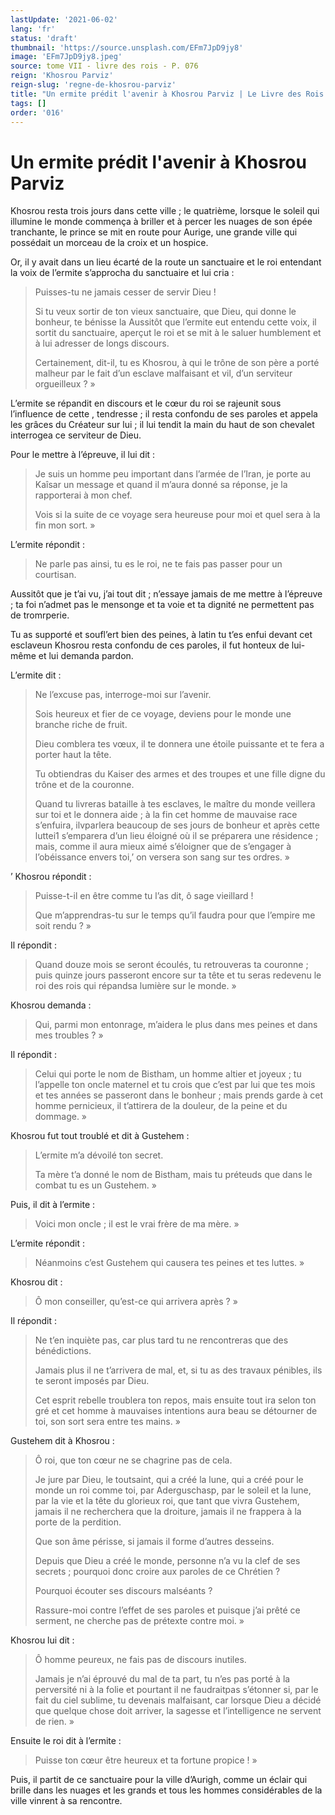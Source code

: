 ```yaml
---
lastUpdate: '2021-06-02'
lang: 'fr'
status: 'draft'
thumbnail: 'https://source.unsplash.com/EFm7JpD9jy8'
image: 'EFm7JpD9jy8.jpeg'
source: tome VII - livre des rois - P. 076
reign: 'Khosrou Parviz'
reign-slug: 'regne-de-khosrou-parviz'
title: "Un ermite prédit l'avenir à Khosrou Parviz | Le Livre des Rois | Shâhnâmeh"
tags: []
order: '016'
---
```


<!-- LTeX: language=fr -->

# Un ermite prédit l'avenir à Khosrou Parviz

Khosrou resta trois jours dans cette ville ; le quatrième, lorsque le soleil qui illumine le monde commença à briller et à percer les nuages de son épée tranchante, le prince se mit en route pour Aurige, une grande ville qui possédait un morceau de la croix et un hospice.

Or, il y avait dans un lieu écarté de la route un sanctuaire et le roi entendant la voix de l’ermite s’approcha du sanctuaire et lui cria :

> Puisses-tu ne jamais cesser de servir Dieu !
>
> Si tu veux sortir de ton vieux sanctuaire, que Dieu, qui donne le bonheur, te bénisse la Aussitôt que l’ermite eut entendu cette voix, il sortit du sanctuaire, aperçut le roi et se mit à le saluer humblement et à lui adresser de longs discours.
>
> Certainement, dit-il, tu es Khosrou, à qui le trône de son père a porté malheur par le fait d’un esclave malfaisant et vil, d’un serviteur orgueilleux ? »

L’ermite se répandit en discours et le cœur du roi se rajeunit sous l’influence de cette
, tendresse ; il resta confondu de ses paroles et appela les grâces du Créateur sur lui ; il lui tendit la main du haut de son chevalet interrogea ce serviteur de Dieu.

Pour le mettre à l’épreuve, il lui dit :

> Je suis un homme peu important dans l’armée de l’Iran, je porte au Kaîsar un message et quand il m’aura donné sa réponse, je la rapporterai à mon chef.
>
> Vois si la suite de ce voyage sera heureuse pour moi et quel sera à la fin mon sort. »

L’ermite répondit :

> Ne parle pas ainsi, tu es le roi, ne te fais pas passer pour un courtisan.

Aussitôt que je t’ai vu, j’ai tout dit ; n’essaye jamais de me mettre à l’épreuve ; ta foi n’admet pas le mensonge et ta voie et ta dignité ne permettent pas de tromrperie.

Tu as supporté et soufl’ert bien des peines, à latin tu t’es enfui devant cet esclaveun Khosrou resta confondu de ces paroles, il fut honteux de lui-même et lui demanda pardon.

L’ermite dit :

> Ne l’excuse pas, interroge-moi sur l’avenir.
>
> Sois heureux et fier de ce voyage, deviens pour le monde une branche riche de fruit.
>
> Dieu comblera tes vœux, il te donnera une étoile puissante et te fera a porter haut la tête.
>
> Tu obtiendras du Kaiser des armes et des troupes et une fille digne du trône et de la couronne.
>
> Quand tu livreras bataille à tes esclaves, le maître du monde veillera sur toi et le donnera aide ; à la fin cet homme de mauvaise race s’enfuira, ilvparlera beaucoup de ses jours de bonheur et après cette luttei1 s’emparera d’un lieu éloigné où il se préparera une résidence ; mais, comme il aura mieux aimé s’éloigner que de s’engager à l’obéissance envers toi,’ on versera son sang sur tes ordres. »

’
Khosrou répondit :

> Puisse-t-il en être comme tu l’as dit, ô sage vieillard !
>
> Que m’apprendras-tu sur le temps qu’il faudra pour que l’empire me soit rendu ? »

Il répondit :

> Quand douze mois se seront écoulés, tu retrouveras ta couronne ; puis quinze jours passeront encore sur ta tête et tu seras redevenu le roi des rois qui répandsa lumière sur le monde. »

Khosrou demanda :

> Qui, parmi mon entonrage, m’aidera le plus dans mes peines et dans mes troubles ? »

Il répondit :

> Celui qui porte le nom de Bistham, un homme altier et joyeux ; tu l’appelle ton oncle maternel et tu crois que c’est par lui que tes mois et tes années se passeront dans le bonheur ; mais prends garde à cet homme pernicieux, il t’attirera de la douleur, de la peine et du dommage. »

Khosrou fut tout troublé et dit à Gustehem :

> L’ermite m’a dévoilé ton secret.
>
> Ta mère t’a donné le nom de Bistham, mais tu préteuds que dans le combat tu es un Gustehem. »

Puis, il dit à l’ermite :

> Voici mon oncle ; il est le vrai frère de ma mère. »

L’ermite répondit :

> Néanmoins c’est Gustehem qui causera tes peines et tes luttes. »

Khosrou dit :

> Ô mon conseiller, qu’est-ce qui arrivera après ? »

Il répondit :

> Ne t’en inquiète pas, car plus tard tu ne rencontreras que des bénédictions.
>
> Jamais plus il ne t’arrivera de mal, et, si tu as des travaux pénibles, ils te seront imposés par Dieu.
>
> Cet esprit rebelle troublera ton repos, mais ensuite tout ira selon ton gré et cet homme à mauvaises intentions aura beau se détourner de toi, son sort sera entre tes mains. »

Gustehem dit à Khosrou :

> Ô roi, que ton cœur ne se chagrine pas de cela.
>
> Je jure par Dieu, le toutsaint, qui a créé la lune, qui a créé pour le monde un roi comme toi, par Aderguschasp, par le soleil et la lune, par la vie et la tête du glorieux roi, que tant que vivra Gustehem, jamais il ne recherchera que la droiture, jamais il ne frappera à la porte de la perdition.
>
> Que son âme périsse, si jamais il forme d’autres desseins.
>
> Depuis que Dieu a créé le monde, personne n’a vu la clef de ses secrets ; pourquoi donc croire aux paroles de ce Chrétien ?
>
> Pourquoi écouter ses discours malséants ?
>
> Rassure-moi contre l’effet de ses paroles et puisque j’ai prêté ce serment, ne cherche pas de prétexte contre moi. »

Khosrou lui dit :

> Ô homme peureux, ne fais pas de discours inutiles.
>
> Jamais je n’ai éprouvé du mal de ta part, tu n’es pas porté à la perversité ni à la folie et pourtant il ne faudraitpas s’étonner si, par le fait du ciel sublime, tu devenais malfaisant, car lorsque Dieu a décidé que quelque chose doit arriver, la sagesse et l’intelligence ne servent de rien. »

Ensuite le roi dit à l’ermite :

> Puisse ton cœur être heureux et ta fortune propice ! »

Puis, il partit de ce sanctuaire pour la ville d’Aurigh, comme un éclair qui brille dans les nuages et les grands et tous les hommes considérables de la ville vinrent à sa rencontre.
